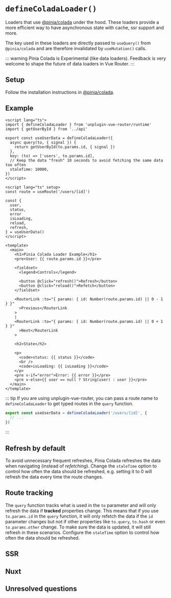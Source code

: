 # `defineColadaLoader()`

Loaders that use [@pinia/colada](https://github.com/posva/pinia-colada) under the hood. These loaders provide a more efficient way to have asynchronous state with cache, ssr support and more.

The key used in these loaders are directly passed to `useQuery()` from `@pinia/colada` and are therefore invalidated by `useMutation()` calls.

::: warning
Pinia Colada is Experimental (like data loaders). Feedback is very welcome to shape the future of data loaders in Vue Router.
:::

## Setup

Follow the installation instructions in [@pinia/colada](https://github.com/posva/pinia-colada).

## Example

<!--
TODO: example with twoslash when it works
// ---cut-start---
import 'unplugin-vue-router/client'
import './typed-router.d'
// ---cut-end---
// @moduleResolution: bundler
 -->

```vue
<script lang="ts">
import { defineColadaLoader } from 'unplugin-vue-router/runtime'
import { getUserById } from '../api'

export const useUserData = defineColadaLoader({
  async query(to, { signal }) {
    return getUserById(to.params.id, { signal })
  },
  key: (to) => ['users', to.params.id],
  // Keep the data "fresh" 10 seconds to avoid fetching the same data too often
  staleTime: 10000,
})
</script>

<script lang="ts" setup>
const route = useRoute('/users/[id]')

const {
  user,
  status,
  error
  isLoading,
  reload,
  refresh,
} = useUserData()
</script>

<template>
  <main>
    <h1>Pinia Colada Loader Example</h1>
    <pre>User: {{ route.params.id }}</pre>

    <fieldset>
      <legend>Controls</legend>

      <button @click="refresh()">Refresh</button>
      <button @click="reload()">Refetch</button>
    </fieldset>

    <RouterLink :to="{ params: { id: Number(route.params.id) || 0 - 1 } }"
      >Previous</RouterLink
    >
    |
    <RouterLink :to="{ params: { id: Number(route.params.id) || 0 + 1 } }"
      >Next</RouterLink
    >

    <h2>State</h2>

    <p>
      <code>status: {{ status }}</code>
      <br />
      <code>isLoading: {{ isLoading }}</code>
    </p>
    <pre v-if="error">Error: {{ error }}</pre>
    <pre v-else>{{ user == null ? String(user) : user }}</pre>
  </main>
</template>
```

::: tip
If you are using unplugin-vue-router, you can pass a route name to `defineColadaLoader` to get typed routes in the `query` function.

```ts
export const useUserData = defineColadaLoader('/users/[id]', {
  // ...
})
```

:::

## Refresh by default

To avoid unnecessary frequent refreshes, Pinia Colada refreshes the data when navigating (instead of _refetching_). Change the `staleTime` option to control how often the data should be refreshed, e.g. setting it to 0 will refresh the data every time the route changes.

## Route tracking

The `query` function tracks what is used in the `to` parameter and will only refresh the data if **tracked** properties change. This means that if you use `to.params.id` in the `query` function, it will only refetch the data if the `id` parameter changes but not if other properties like `to.query`, `to.hash` or even `to.params.other` change. To make sure the data is updated, it will still refresh in these scenarios. Configure the `staleTime` option to control how often the data should be refreshed.

## SSR

## Nuxt

## Unresolved questions
